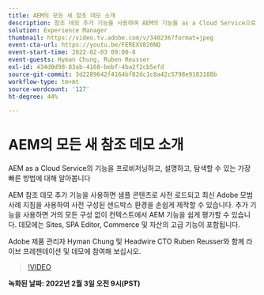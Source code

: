 ```yaml
---
title: AEM의 모든 새 참조 데모 소개
description: 참조 데모 추가 기능을 사용하여 AEM의 기능을 as a Cloud Service으로 프로비저닝하고, 설명하고, 탐색할 수 있는 가장 빠른 방법에 대해 알아봅니다.
solution: Experience Manager
thumbnail: https://video.tv.adobe.com/v/340236?format=jpeg
event-cta-url: https://youtu.be/FEREXV826NQ
event-start-time: 2022-02-03 09:00-8
event-guests: Hyman Chung, Ruben Reusser
exl-id: 434d0d98-83ab-4168-bebf-4ba2f2cb5efd
source-git-commit: 3d2289642f4164bf82dc1c8a42c5798e9183188b
workflow-type: tm+mt
source-wordcount: '127'
ht-degree: 44%

---
```


# AEM의 모든 새 참조 데모 소개

AEM as a Cloud Service의 기능을 프로비저닝하고, 설명하고, 탐색할 수 있는 가장 빠른 방법에 대해 알아봅니다

AEM 참조 데모 추가 기능을 사용하면 샘플 콘텐츠로 사전 로드되고 최신 Adobe 모범 사례 지침을 사용하여 사전 구성된 샌드박스 환경을 손쉽게 제작할 수 있습니다. 추가 기능을 사용하면 거의 모든 구성 없이 컨텍스트에서 AEM 기능을 쉽게 평가할 수 있습니다. 데모에는 Sites, SPA Editor, Commerce 및 자산의 고급 기능이 포함됩니다.

Adobe 제품 관리자 Hyman Chung 및 Headwire CTO Ruben Reusser와 함께 라이브 프레젠테이션 및 데모에 참여해 보십시오.

>[!VIDEO](https://video.tv.adobe.com/v/340236/?quality=12&learn=on)

**녹화된 날짜: 2022년 2월 3일 오전 9시(PST)**
